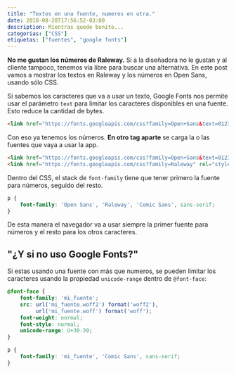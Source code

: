 ```yaml
---
title: "Textos en una fuente, numeros en otra."
date: 2018-08-28T17:56:52-03:00
description: Mientras quede bonito...
categorias: ["CSS"]
etiquetas: ["fuentes", "google fonts"]
---
```


**No me gustan los números de Raleway.** Si a la diseñadora no le gustan y al cliente tampoco, tenemos vía libre para buscar una alternativa. En este post vamos a mostrar los textos en Raleway y los números en Open Sans, usando sólo CSS.

Si sabemos los caracteres que va a usar un texto, Google Fonts nos permite usar el parámetro `text` para limitar los caracteres disponibles en una fuente. Esto reduce la cantidad de bytes.

```html
<link href="https://fonts.googleapis.com/css?family=Open+Sans&text=0123456789" rel="stylesheet">
```

Con eso ya tenemos los números. **En otro tag aparte** se carga la o las fuentes que vaya a usar la app.

```html
<link href="https://fonts.googleapis.com/css?family=Open+Sans&text=0123456789" rel="stylesheet">
<link href="https://fonts.googleapis.com/css?family=Raleway" rel="stylesheet">
```

Dentro del CSS, el stack de `font-family` tiene que tener primero la fuente para números, seguido del resto.

```css
p {
    font-family: 'Open Sans', 'Raleway', 'Comic Sans', sans-serif;
}
```

De esta manera el navegador va a usar siempre la primer fuente para números y el resto para los otros caracteres.

## "¿Y si no uso Google Fonts?"

Si estas usando una fuente con más que numeros, se pueden limitar los caracteres usando la propiedad `unicode-range` dentro de `@font-face`:

```css
@font-face {
    font-family: 'mi_fuente';
    src: url('mi_fuente.woff2') format('woff2'),
         url('mi_fuente.woff') format('woff');
    font-weight: normal;
    font-style: normal;
    unicode-range: U+30-39;
}

p {
    font-family: 'mi_fuente', 'Comic Sans', sans-serif;
}
```
